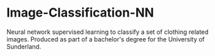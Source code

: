 # Image-Classification-NN
Neural network supervised learning to classify a set of clothing related images. Produced as part of a bachelor's degree for the University of Sunderland.
